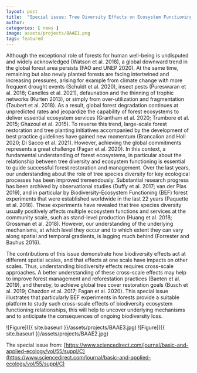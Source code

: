 ```yaml
---
layout: post
title:  "Special issue: Tree Diversity Effects on Ecosystem Functioning"
author: 
categories: [ news ]
image: assets/projects/BAAE1.png
tags: featured
---
```


Although the exceptional role of forests for human well-being is undisputed and widely acknowledged (Watson et al. 2018), a global downward trend in the global forest area persists (FAO and UNEP 2020). At the same time, remaining but also newly planted forests are facing intertwined and increasing pressures, arising for example from climate change with more frequent drought events (Schuldt et al. 2020), insect pests (Pureswaran et al. 2018; Canelles et al. 2021), defaunation and the thinning of trophic networks (Kurten 2013), or simply from over-utilization and fragmentation (Taubert et al. 2018). As a result, global forest degradation continues at unpredicted rates and jeopardize the capability of forest ecosystems to deliver essential ecosystem services (Grantham et al. 2020; Trumbore et al. 2015; Ghazoul et al. 2015). To reverse this trend, large-scale forest restoration and tree planting initiatives accompanied by the development of best practice guidelines have gained new momentum (Brancalion and Holl 2020; Di Sacco et al. 2021). However, achieving the global commitments represents a great challenge (Fagan et al. 2020). In this context, a fundamental understanding of forest ecosystems, in particular about the relationship between tree diversity and ecosystem functioning is essential to guide successful forest restoration and management.
Over the last years, our understanding about the role of tree species diversity for key ecological processes has been improved tremendously. Substantial research progress has been archived by observational studies (Duffy et al. 2017; van der Plas 2019), and in particular by Biodiversity-Ecosystem Functioning (BEF) forest experiments that were established worldwide in the last 22 years (Paquette et al. 2018). These experiments have revealed that tree species diversity usually positively affects multiple ecosystem functions and services at the community scale, such as stand-level production (Huang et al. 2018; Grossman et al. 2018). However, our understanding of the underlying mechanisms, at which level they occur and to which extent they can vary along spatial and temporal gradients, is lagging much behind (Forrester and Bauhus 2016).

The contributions of this issue demonstrate how biodiversity effects act at different spatial scales, and that effects at one scale have impacts on other scales. Thus, understanding biodiversity effects requires cross-scale approaches. A better understanding of these cross-scale effects may help to improve forest management and reforestation practices (Baeten et al. 2019), and thereby, to achieve global tree cover restoration goals (Busch et al. 2019; Chazdon et al. 2017; Fagan et al. 2020). This special issue illustrates that particularly BEF experiments in forests provide a suitable platform to study such cross-scale effects of biodiversity ecosystem functioning relationships, this will help to uncover underlying mechanisms and to anticipate the consequences of ongoing biodiversity loss.

![Figure]({{ site.baseurl }}/assets/projects/BAAE3.jpg)
![Figure]({{ site.baseurl }}/assets/projects/BAAE2.jpg)

The special issue from: [https://www.sciencedirect.com/journal/basic-and-applied-ecology/vol/55/suppl/C](https://www.sciencedirect.com/journal/basic-and-applied-ecology/vol/55/suppl/C)
